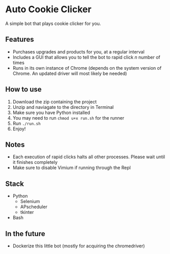 # Auto Cookie Clicker

A simple bot that plays cookie clicker for you.

## Features
 * Purchases upgrades and products for you, at a regular interval
 * Includes a GUI that allows you to tell the bot to rapid click _n_ number of times
 * Runs in its own instance of Chrome (depends on the system version of Chrome. An updated driver will most likely be needed)

## How to use
  1. Download the zip containing the project
  2. Unzip and naviagate to the directory in Terminal
  3. Make sure you have Python installed
  4. You may need to run `chmod u+x run.sh` for the runner
  5. Run `./run.sh`
  6. Enjoy!

## Notes
 * Each execution of rapid clicks halts all other processes. Please wait until it finishes completely
 * Make sure to disable Vimium if running through the Repl

## Stack
 * Python
    * Selenium
    * APscheduler
    * tkinter
 * Bash

## In the future
 * Dockerize this little bot (mostly for acquiring the chromedriver)
